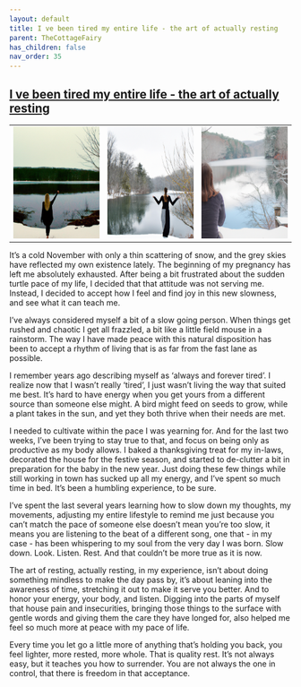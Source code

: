 ```yaml
---
layout: default
title: I ve been tired my entire life - the art of actually resting
parent: TheCottageFairy
has_children: false
nav_order: 35
---
```


## [I ve been tired my entire life - the art of actually resting](https://www.youtube.com/watch?v=FOMS_yqdN1o)

<div>
<table align="center">
	<tr>
		<td align="center">
			<img src="../../posters/I_ve_been_tired_my_entire_life_-_the_art_of_actually_resting-[FOMS_yqdN1o]/generated_00.png" height="200" width="200"/>
		</td>
		<td align="center">
			<img src="../../posters/I_ve_been_tired_my_entire_life_-_the_art_of_actually_resting-[FOMS_yqdN1o]/generated_01.png" height="200" width="200"/>
		</td>
		<td align="center">
			<img src="../../posters/I_ve_been_tired_my_entire_life_-_the_art_of_actually_resting-[FOMS_yqdN1o]/generated_02.png" height="200" width="200"/>
		</td>
	</tr>
</table>
</div>

It’s a cold November with only a thin scattering of snow, and the grey skies have reflected my own existence lately. The beginning of my pregnancy has left me absolutely exhausted. After being a bit frustrated about the sudden turtle pace of my life, I decided that that attitude was not serving me. Instead, I decided to accept how I feel and find joy in this new slowness, and see what it can teach me.

I’ve always considered myself a bit of a slow going person. When things get rushed and chaotic I get all frazzled, a bit like a little field mouse in a rainstorm. The way I have made peace with this natural disposition has been to accept a rhythm of living that is as far from the fast lane as possible.

I remember years ago describing myself as ‘always and forever tired’. I realize now that I wasn’t really ‘tired’, I just wasn’t living the way that suited me best. It’s hard to have energy when you get yours from a different source than someone else might. A bird might feed on seeds to grow, while a plant takes in the sun, and yet they both thrive when their needs are met.

I needed to cultivate within the pace I was yearning for. And for the last two weeks, I’ve been trying to stay true to that, and focus on being only as productive as my body allows. I baked a thanksgiving treat for my in-laws, decorated the house for the festive season, and started to de-clutter a bit in preparation for the baby in the new year. Just doing these few things while still working in town has sucked up all my energy, and I’ve spent so much time in bed. It’s been a humbling experience, to be sure.

I’ve spent the last several years learning how to slow down my thoughts, my movements, adjusting my entire lifestyle to remind me just because you can’t match the pace of someone else doesn’t mean you’re too slow, it means you are listening to the beat of a different song, one that - in my case - has been whispering to my soul from the very day I was born. Slow down. Look. Listen. Rest. And that couldn’t be more true as it is now.

The art of resting, actually resting, in my experience, isn’t about doing something mindless to make the day pass by, it’s about leaning into the awareness of time, stretching it out to make it serve you better. And to honor your energy, your body, and listen. Digging into the parts of myself that house pain and insecurities, bringing those things to the surface with gentle words and giving them the care they have longed for, also helped me feel so much more at peace with my pace of life.

Every time you let go a little more of anything that’s holding you back, you feel lighter, more rested, more whole. That is quality rest. It’s not always easy, but it teaches you how to surrender. You are not always the one in control, that there is freedom in that acceptance.